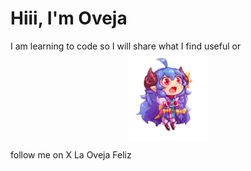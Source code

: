 <h1 class="text">Hiii, I'm Oveja</h1>
<p class="text">I am learning to code so I will share what I find useful or <img src="oveja.png" alt="oveja" style="display: block; margin: 0 auto; max-width: 25%;">
<p class="text">follow me on X  <a class="text" href="https://x.com/OvejaFelih" style="text-decoration: none;">La Oveja Feliz</a></p>

